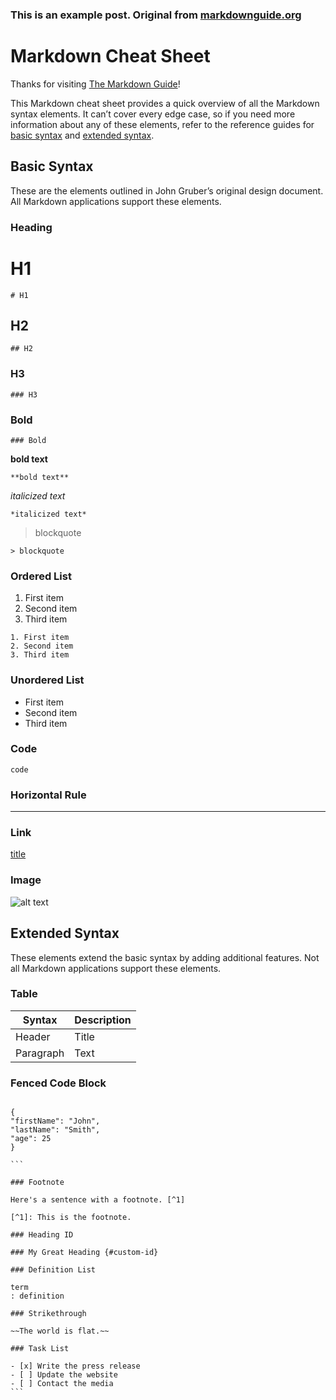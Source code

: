 ### This is an example post. Original from [markdownguide.org](https://www.markdownguide.org/cheat-sheet/)

# Markdown Cheat Sheet

Thanks for visiting [The Markdown Guide](https://www.markdownguide.org)!

This Markdown cheat sheet provides a quick overview of all the Markdown syntax elements. It can’t cover every edge case, so if you need more information about any of these elements, refer to the reference guides for [basic syntax](https://www.markdownguide.org/basic-syntax) and [extended syntax](https://www.markdownguide.org/extended-syntax).

## Basic Syntax

These are the elements outlined in John Gruber’s original design document. All Markdown applications support these elements.

### Heading

# H1

```
# H1
```

## H2

```
## H2
```

### H3

```
### H3
```

### Bold

```
### Bold
```

**bold text**

```
**bold text**
```

_italicized text_

```
*italicized text*
```

> blockquote

```
> blockquote
```

### Ordered List

1. First item
2. Second item
3. Third item

```
1. First item
2. Second item
3. Third item
```


### Unordered List

- First item
- Second item
- Third item

### Code

`code`

### Horizontal Rule

---

### Link

[title](https://www.example.com)

### Image

![alt text](image.jpg)

## Extended Syntax

These elements extend the basic syntax by adding additional features. Not all Markdown applications support these elements.

### Table

| Syntax | Description |
| ----------- | ----------- |
| Header | Title |
| Paragraph | Text |

### Fenced Code Block

````

{
"firstName": "John",
"lastName": "Smith",
"age": 25
}

```

### Footnote

Here's a sentence with a footnote. [^1]

[^1]: This is the footnote.

### Heading ID

### My Great Heading {#custom-id}

### Definition List

term
: definition

### Strikethrough

~~The world is flat.~~

### Task List

- [x] Write the press release
- [ ] Update the website
- [ ] Contact the media
```
